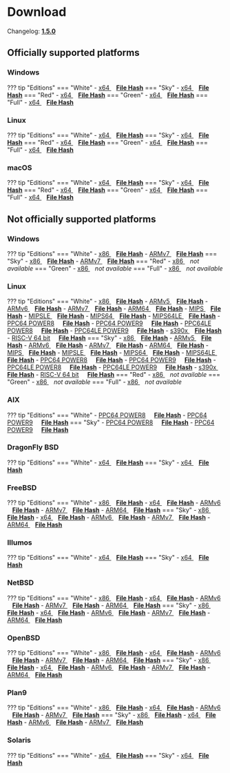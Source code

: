 # Download

Changelog: [**1.5.0**](../Changelog.md#150-_-april-04-2021)

## Officially supported platforms

### Windows

??? tip "Editions"
    === "White"
        - <a href="/dl/1.5.0/white/windows/dixer_amd64.exe">x64 </a> &nbsp;&nbsp; **<a href="/dl/1.5.0/white/windows/dixer_amd64_checksum.json">File Hash</a>**
    === "Sky"
        - <a href="/dl/1.5.0/sky/windows/dixer_amd64.exe">x64 </a> &nbsp;&nbsp; **<a href="/dl/1.5.0/sky/windows/dixer_amd64_checksum.json">File Hash</a>**
    === "Red"
        - <a href="/dl/1.5.0/red/windows/dixer_amd64.exe">x64 </a> &nbsp;&nbsp; **<a href="/dl/1.5.0/red/windows/dixer_amd64_checksum.json">File Hash</a>**
    === "Green"
        - <a href="/dl/1.5.0/green/windows/dixer_amd64.exe">x64 </a> &nbsp;&nbsp; **<a href="/dl/1.5.0/green/windows/dixer_amd64_checksum.json">File Hash</a>**
    === "Full"
        - <a href="/dl/1.5.0/full/windows/dixer_amd64.exe">x64 </a> &nbsp;&nbsp; **<a href="/dl/1.5.0/full/windows/dixer_amd64_checksum.json">File Hash</a>**

### Linux

??? tip "Editions"
    === "White"
        - <a href="/dl/1.5.0/white/linux/dixer_amd64">x64 </a> &nbsp;&nbsp; **<a href="/dl/1.5.0/white/linux/dixer_amd64_checksum.json">File Hash</a>**
    === "Sky"
        - <a href="/dl/1.5.0/sky/linux/dixer_amd64">x64 </a> &nbsp;&nbsp; **<a href="/dl/1.5.0/sky/linux/dixer_amd64_checksum.json">File Hash</a>**
    === "Red"
        - <a href="/dl/1.5.0/red/linux/dixer_amd64">x64 </a> &nbsp;&nbsp; **<a href="/dl/1.5.0/red/linux/dixer_amd64_checksum.json">File Hash</a>**
    === "Green"
        - <a href="/dl/1.5.0/green/linux/dixer_amd64">x64 </a> &nbsp;&nbsp; **<a href="/dl/1.5.0/green/linux/dixer_amd64_checksum.json">File Hash</a>**
    === "Full"
        - <a href="/dl/1.5.0/full/linux/dixer_amd64">x64 </a> &nbsp;&nbsp; **<a href="/dl/1.5.0/full/linux/dixer_amd64_checksum.json">File Hash</a>**

### macOS

??? tip "Editions"
    === "White"
        - <a href="/dl/1.5.0/white/darwin/dixer_amd64">x64 </a> &nbsp;&nbsp; **<a href="/dl/1.5.0/white/darwin/dixer_amd64_checksum.json">File Hash</a>**
    === "Sky"
        - <a href="/dl/1.5.0/sky/darwin/dixer_amd64">x64 </a> &nbsp;&nbsp; **<a href="/dl/1.5.0/sky/darwin/dixer_amd64_checksum.json">File Hash</a>**
    === "Red"
        - <a href="/dl/1.5.0/red/darwin/dixer_amd64">x64 </a> &nbsp;&nbsp; **<a href="/dl/1.5.0/red/darwin/dixer_amd64_checksum.json">File Hash</a>**
    === "Green"
        - <a href="/dl/1.5.0/green/darwin/dixer_amd64">x64 </a> &nbsp;&nbsp; **<a href="/dl/1.5.0/green/darwin/dixer_amd64_checksum.json">File Hash</a>**
    === "Full"
        - <a href="/dl/1.5.0/full/darwin/dixer_amd64">x64 </a> &nbsp;&nbsp; **<a href="/dl/1.5.0/full/darwin/dixer_amd64_checksum.json">File Hash</a>**

## Not officially supported platforms

### Windows

??? tip "Editions"
    === "White"
        - <a href="/dl/1.5.0/white/windows/dixer_386.exe">x86 </a> &nbsp;&nbsp; **<a href="/dl/1.5.0/white/windows/dixer_386_checksum.json">File Hash</a>**
        - <a href="/dl/1.5.0/white/windows/dixer_armV7.exe">ARMv7 </a> &nbsp;&nbsp; **<a href="/dl/1.5.0/white/windows/dixer_armV7_checksum.json">File Hash</a>**
    === "Sky"
        - <a href="/dl/1.5.0/sky/windows/dixer_386.exe">x86 </a> &nbsp;&nbsp; **<a href="/dl/1.5.0/sky/windows/dixer_386_checksum.json">File Hash</a>**
        - <a href="/dl/1.5.0/white/windows/dixer_armV7.exe">ARMv7 </a> &nbsp;&nbsp; **<a href="/dl/1.5.0/sky/windows/dixer_armV7_checksum.json">File Hash</a>**
    === "Red"
        - <a href="/dl/1.5.0/red/windows/dixer_386.exe">x86 </a> &nbsp;&nbsp; *not available*
    === "Green"
        - <a href="/dl/1.5.0/green/windows/dixer_386.exe">x86 </a> &nbsp;&nbsp; *not available*
    === "Full"
        - <a href="/dl/1.5.0/full/windows/dixer_386.exe">x86 </a> &nbsp;&nbsp; *not available*

### Linux

??? tip "Editions"
    === "White"
        - <a href="/dl/1.5.0/white/linux/dixer_386">x86 </a> &nbsp;&nbsp; **<a href="/dl/1.5.0/white/linux/dixer_386_checksum.json">File Hash</a>**
        - <a href="/dl/1.5.0/white/linux/dixer_armV5">ARMv5 </a> &nbsp;&nbsp; **<a href="/dl/1.5.0/white/linux/dixer_armV5_checksum.json">File Hash</a>**
        - <a href="/dl/1.5.0/white/linux/dixer_armV6">ARMv6 </a> &nbsp;&nbsp; **<a href="/dl/1.5.0/white/linux/dixer_armV6_checksum.json">File Hash</a>**
        - <a href="/dl/1.5.0/white/linux/dixer_armV7">ARMv7 </a> &nbsp;&nbsp; **<a href="/dl/1.5.0/white/linux/dixer_armV7_checksum.json">File Hash</a>**
        - <a href="/dl/1.5.0/white/linux/dixer_arm64">ARM64 </a> &nbsp;&nbsp; **<a href="/dl/1.5.0/white/linux/dixer_arm64_checksum.json">File Hash</a>**
        - <a href="/dl/1.5.0/white/linux/dixer_mips">MIPS </a> &nbsp;&nbsp; **<a href="/dl/1.5.0/white/linux/dixer_mips_checksum.json">File Hash</a>**
        - <a href="/dl/1.5.0/white/linux/dixer_mipsle">MIPSLE </a> &nbsp;&nbsp; **<a href="/dl/1.5.0/white/linux/dixer_mipsle_checksum.json">File Hash</a>**
        - <a href="/dl/1.5.0/white/linux/dixer_mips64">MIPS64 </a> &nbsp;&nbsp; **<a href="/dl/1.5.0/white/linux/dixer_mips64_checksum.json">File Hash</a>**
        - <a href="/dl/1.5.0/white/linux/dixer_mips64le">MIPS64LE </a> &nbsp;&nbsp; **<a href="/dl/1.5.0/white/linux/dixer_mips64le_checksum.json">File Hash</a>**
        - [PPC64 POWER8](/dl/1.5.0/white/linux/dixer_ppc64_power8) &nbsp;&nbsp;&nbsp; **<a href="/dl/1.5.0/white/linux/dixer_ppc64_power8_checksum.json">File Hash</a>**
        - [PPC64 POWER9](/dl/1.5.0/white/linux/dixer_ppc64_power9) &nbsp;&nbsp;&nbsp; **<a href="/dl/1.5.0/white/linux/dixer_ppc64_power9_checksum.json">File Hash</a>**
        - [PPC64LE POWER8](/dl/1.5.0/white/linux/dixer_ppc64le_power8) &nbsp;&nbsp;&nbsp; **<a href="/dl/1.5.0/white/linux/dixer_ppc64le_power8_checksum.json">File Hash</a>**
        - [PPC64LE POWER9](/dl/1.5.0/white/linux/dixer_ppc64le_power9) &nbsp;&nbsp;&nbsp; **<a href="/dl/1.5.0/white/linux/dixer_ppc64le_power9_checksum.json">File Hash</a>**
        - <a href="/dl/1.5.0/white/linux/dixer_s390x">s390x </a> &nbsp;&nbsp; **<a href="/dl/1.5.0/white/linux/dixer_s390x_checksum.json">File Hash</a>**
        - [RISC-V 64 bit](/dl/1.5.0/white/linux/dixer_riscv64) &nbsp;&nbsp;&nbsp; **<a href="/dl/1.5.0/white/linux/dixer_riscv64_checksum.json">File Hash</a>**
    === "Sky"
        - <a href="/dl/1.5.0/sky/linux/dixer_386">x86 </a> &nbsp;&nbsp; **<a href="/dl/1.5.0/sky/linux/dixer_386_checksum.json">File Hash</a>**
        - <a href="/dl/1.5.0/sky/linux/dixer_armV5">ARMv5 </a> &nbsp;&nbsp; **<a href="/dl/1.5.0/sky/linux/dixer_armV5_checksum.json">File Hash</a>**
        - <a href="/dl/1.5.0/sky/linux/dixer_armV6">ARMv6 </a> &nbsp;&nbsp; **<a href="/dl/1.5.0/sky/linux/dixer_armV6_checksum.json">File Hash</a>**
        - <a href="/dl/1.5.0/sky/linux/dixer_armV7">ARMv7 </a> &nbsp;&nbsp; **<a href="/dl/1.5.0/sky/linux/dixer_armV7_checksum.json">File Hash</a>**
        - <a href="/dl/1.5.0/sky/linux/dixer_arm64">ARM64 </a> &nbsp;&nbsp; **<a href="/dl/1.5.0/sky/linux/dixer_arm64_checksum.json">File Hash</a>**
        - <a href="/dl/1.5.0/sky/linux/dixer_mips">MIPS </a> &nbsp;&nbsp; **<a href="/dl/1.5.0/sky/linux/dixer_mips_checksum.json">File Hash</a>**
        - <a href="/dl/1.5.0/sky/linux/dixer_mipsle">MIPSLE </a> &nbsp;&nbsp; **<a href="/dl/1.5.0/sky/linux/dixer_mipsle_checksum.json">File Hash</a>**
        - <a href="/dl/1.5.0/sky/linux/dixer_mips64">MIPS64 </a> &nbsp;&nbsp; **<a href="/dl/1.5.0/sky/linux/dixer_mips64_checksum.json">File Hash</a>**
        - <a href="/dl/1.5.0/sky/linux/dixer_mips64le">MIPS64LE </a> &nbsp;&nbsp; **<a href="/dl/1.5.0/sky/linux/dixer_mips64le_checksum.json">File Hash</a>**
        - [PPC64 POWER8](/dl/1.5.0/sky/linux/dixer_ppc64_power8) &nbsp;&nbsp;&nbsp; **<a href="/dl/1.5.0/sky/linux/dixer_ppc64_power8_checksum.json">File Hash</a>**
        - [PPC64 POWER9](/dl/1.5.0/sky/linux/dixer_ppc64_power9) &nbsp;&nbsp;&nbsp; **<a href="/dl/1.5.0/sky/linux/dixer_ppc64_power9_checksum.json">File Hash</a>**
        - [PPC64LE POWER8](/dl/1.5.0/sky/linux/dixer_ppc64le_power8) &nbsp;&nbsp;&nbsp; **<a href="/dl/1.5.0/sky/linux/dixer_ppc64le_power8_checksum.json">File Hash</a>**
        - [PPC64LE POWER9](/dl/1.5.0/sky/linux/dixer_ppc64le_power9) &nbsp;&nbsp;&nbsp; **<a href="/dl/1.5.0/sky/linux/dixer_ppc64le_power9_checksum.json">File Hash</a>**
        - <a href="/dl/1.5.0/sky/linux/dixer_s390x">s390x </a> &nbsp;&nbsp; **<a href="/dl/1.5.0/sky/linux/dixer_s390x_checksum.json">File Hash</a>**
        - [RISC-V 64 bit](/dl/1.5.0/sky/linux/dixer_riscv64) &nbsp;&nbsp;&nbsp; **<a href="/dl/1.5.0/sky/linux/dixer_riscv64_checksum.json">File Hash</a>**
    === "Red"
        - <a href="/dl/1.5.0/red/linux/dixer_386">x86 </a> &nbsp;&nbsp; *not available*
    === "Green"
        - <a href="/dl/1.5.0/green/linux/dixer_386">x86 </a> &nbsp;&nbsp; *not available*
    === "Full"
        - <a href="/dl/1.5.0/full/linux/dixer_386">x86 </a> &nbsp;&nbsp; *not available*

### AIX

??? tip "Editions"
    === "White"
        - [PPC64 POWER8](/dl/1.5.0/white/aix/dixer_ppc64_power8) &nbsp;&nbsp;&nbsp; **<a href="/dl/1.5.0/white/aix/dixer_ppc64_power8_checksum.json">File Hash</a>**
        - [PPC64 POWER9](/dl/1.5.0/white/aix/dixer_ppc64_power9) &nbsp;&nbsp;&nbsp; **<a href="/dl/1.5.0/white/aix/dixer_ppc64_power9_checksum.json">File Hash</a>**
    === "Sky"
        - [PPC64 POWER8](/dl/1.5.0/sky/aix/dixer_ppc64_power8) &nbsp;&nbsp;&nbsp; **<a href="/dl/1.5.0/sky/aix/dixer_ppc64_power8_checksum.json">File Hash</a>**
        - [PPC64 POWER9](/dl/1.5.0/sky/aix/dixer_ppc64_power9) &nbsp;&nbsp;&nbsp; **<a href="/dl/1.5.0/sky/aix/dixer_ppc64_power9_checksum.json">File Hash</a>**

### DragonFly BSD

??? tip "Editions"
    === "White"
        - <a href="/dl/1.5.0/white/dragonfly/dixer_amd64">x64 </a> &nbsp;&nbsp; **<a href="/dl/1.5.0/white/dragonfly/dixer_amd64_checksum.json">File Hash</a>**
    === "Sky"
        - <a href="/dl/1.5.0/sky/dragonfly/dixer_amd64">x64 </a> &nbsp;&nbsp; **<a href="/dl/1.5.0/sky/dragonfly/dixer_amd64_checksum.json">File Hash</a>**

### FreeBSD

??? tip "Editions"
    === "White"
        - <a href="/dl/1.5.0/white/freebsd/dixer_386">x86 </a> &nbsp;&nbsp; **<a href="/dl/1.5.0/white/freebsd/dixer_386_checksum.json">File Hash</a>**
        - <a href="/dl/1.5.0/white/freebsd/dixer_amd64">x64 </a> &nbsp;&nbsp; **<a href="/dl/1.5.0/white/freebsd/dixer_amd64_checksum.json">File Hash</a>**
        - <a href="/dl/1.5.0/white/freebsd/dixer_armV6">ARMv6 </a> &nbsp;&nbsp; **<a href="/dl/1.5.0/white/freebsd/dixer_armV6_checksum.json">File Hash</a>**
        - <a href="/dl/1.5.0/white/freebsd/dixer_armV7">ARMv7 </a> &nbsp;&nbsp; **<a href="/dl/1.5.0/white/freebsd/dixer_armV7_checksum.json">File Hash</a>**
        - <a href="/dl/1.5.0/white/freebsd/dixer_arm64">ARM64 </a> &nbsp;&nbsp; **<a href="/dl/1.5.0/white/freebsd/dixer_arm64_checksum.json">File Hash</a>**
    === "Sky"
        - <a href="/dl/1.5.0/sky/freebsd/dixer_386">x86 </a> &nbsp;&nbsp; **<a href="/dl/1.5.0/sky/freebsd/dixer_386_checksum.json">File Hash</a>**
        - <a href="/dl/1.5.0/sky/freebsd/dixer_amd64">x64 </a> &nbsp;&nbsp; **<a href="/dl/1.5.0/sky/freebsd/dixer_amd64_checksum.json">File Hash</a>**
        - <a href="/dl/1.5.0/sky/freebsd/dixer_armV6">ARMv6 </a> &nbsp;&nbsp; **<a href="/dl/1.5.0/sky/freebsd/dixer_armV6_checksum.json">File Hash</a>**
        - <a href="/dl/1.5.0/sky/freebsd/dixer_armV7">ARMv7 </a> &nbsp;&nbsp; **<a href="/dl/1.5.0/sky/freebsd/dixer_armV7_checksum.json">File Hash</a>**
        - <a href="/dl/1.5.0/sky/freebsd/dixer_arm64">ARM64 </a> &nbsp;&nbsp; **<a href="/dl/1.5.0/sky/freebsd/dixer_arm64_checksum.json">File Hash</a>**

### Illumos

??? tip "Editions"
    === "White"
        - <a href="/dl/1.5.0/white/illumos/dixer_amd64">x64 </a> &nbsp;&nbsp; **<a href="/dl/1.5.0/white/illumos/dixer_amd64_checksum.json">File Hash</a>**
    === "Sky"
        - <a href="/dl/1.5.0/sky/illumos/dixer_amd64">x64 </a> &nbsp;&nbsp; **<a href="/dl/1.5.0/sky/illumos/dixer_amd64_checksum.json">File Hash</a>**

### NetBSD

??? tip "Editions"
    === "White"
        - <a href="/dl/1.5.0/white/netbsd/dixer_386">x86 </a> &nbsp;&nbsp; **<a href="/dl/1.5.0/white/netbsd/dixer_386_checksum.json">File Hash</a>**
        - <a href="/dl/1.5.0/white/netbsd/dixer_amd64">x64 </a> &nbsp;&nbsp; **<a href="/dl/1.5.0/white/netbsd/dixer_amd64_checksum.json">File Hash</a>**
        - <a href="/dl/1.5.0/white/netbsd/dixer_armV6">ARMv6 </a> &nbsp;&nbsp; **<a href="/dl/1.5.0/white/netbsd/dixer_armV6_checksum.json">File Hash</a>**
        - <a href="/dl/1.5.0/white/netbsd/dixer_armV7">ARMv7 </a> &nbsp;&nbsp; **<a href="/dl/1.5.0/white/netbsd/dixer_armV7_checksum.json">File Hash</a>**
        - <a href="/dl/1.5.0/white/netbsd/dixer_arm64">ARM64 </a> &nbsp;&nbsp; **<a href="/dl/1.5.0/white/netbsd/dixer_arm64_checksum.json">File Hash</a>**
    === "Sky"
        - <a href="/dl/1.5.0/sky/netbsd/dixer_386">x86 </a> &nbsp;&nbsp; **<a href="/dl/1.5.0/sky/netbsd/dixer_386_checksum.json">File Hash</a>**
        - <a href="/dl/1.5.0/sky/netbsd/dixer_amd64">x64 </a> &nbsp;&nbsp; **<a href="/dl/1.5.0/sky/netbsd/dixer_amd64_checksum.json">File Hash</a>**
        - <a href="/dl/1.5.0/sky/netbsd/dixer_armV6">ARMv6 </a> &nbsp;&nbsp; **<a href="/dl/1.5.0/sky/netbsd/dixer_armV6_checksum.json">File Hash</a>**
        - <a href="/dl/1.5.0/sky/netbsd/dixer_armV7">ARMv7 </a> &nbsp;&nbsp; **<a href="/dl/1.5.0/sky/netbsd/dixer_armV7_checksum.json">File Hash</a>**
        - <a href="/dl/1.5.0/sky/netbsd/dixer_arm64">ARM64 </a> &nbsp;&nbsp; **<a href="/dl/1.5.0/sky/netbsd/dixer_arm64_checksum.json">File Hash</a>**

### OpenBSD

??? tip "Editions"
    === "White"
        - <a href="/dl/1.5.0/white/openbsd/dixer_386">x86 </a> &nbsp;&nbsp; **<a href="/dl/1.5.0/white/openbsd/dixer_386_checksum.json">File Hash</a>**
        - <a href="/dl/1.5.0/white/openbsd/dixer_amd64">x64 </a> &nbsp;&nbsp; **<a href="/dl/1.5.0/white/openbsd/dixer_amd64_checksum.json">File Hash</a>**
        - <a href="/dl/1.5.0/white/openbsd/dixer_armV6">ARMv6 </a> &nbsp;&nbsp; **<a href="/dl/1.5.0/white/openbsd/dixer_armV6_checksum.json">File Hash</a>**
        - <a href="/dl/1.5.0/white/openbsd/dixer_armV7">ARMv7 </a> &nbsp;&nbsp; **<a href="/dl/1.5.0/white/openbsd/dixer_armV7_checksum.json">File Hash</a>**
        - <a href="/dl/1.5.0/white/openbsd/dixer_arm64">ARM64 </a> &nbsp;&nbsp; **<a href="/dl/1.5.0/white/openbsd/dixer_arm64_checksum.json">File Hash</a>**
    === "Sky"
        - <a href="/dl/1.5.0/sky/openbsd/dixer_386">x86 </a> &nbsp;&nbsp; **<a href="/dl/1.5.0/sky/openbsd/dixer_386_checksum.json">File Hash</a>**
        - <a href="/dl/1.5.0/sky/openbsd/dixer_amd64">x64 </a> &nbsp;&nbsp; **<a href="/dl/1.5.0/sky/openbsd/dixer_amd64_checksum.json">File Hash</a>**
        - <a href="/dl/1.5.0/sky/openbsd/dixer_armV6">ARMv6 </a> &nbsp;&nbsp; **<a href="/dl/1.5.0/sky/openbsd/dixer_armV6_checksum.json">File Hash</a>**
        - <a href="/dl/1.5.0/sky/openbsd/dixer_armV7">ARMv7 </a> &nbsp;&nbsp; **<a href="/dl/1.5.0/sky/openbsd/dixer_armV7_checksum.json">File Hash</a>**
        - <a href="/dl/1.5.0/sky/openbsd/dixer_arm64">ARM64 </a> &nbsp;&nbsp; **<a href="/dl/1.5.0/sky/openbsd/dixer_arm64_checksum.json">File Hash</a>**

### Plan9

??? tip "Editions"
    === "White"
        - <a href="/dl/1.5.0/white/plan9/dixer_386">x86 </a> &nbsp;&nbsp; **<a href="/dl/1.5.0/white/plan9/dixer_386_checksum.json">File Hash</a>**
        - <a href="/dl/1.5.0/white/plan9/dixer_amd64">x64 </a> &nbsp;&nbsp; **<a href="/dl/1.5.0/white/plan9/dixer_amd64_checksum.json">File Hash</a>**
        - <a href="/dl/1.5.0/white/plan9/dixer_armV6">ARMv6 </a> &nbsp;&nbsp; **<a href="/dl/1.5.0/white/plan9/dixer_armV6_checksum.json">File Hash</a>**
        - <a href="/dl/1.5.0/white/plan9/dixer_armV7">ARMv7 </a> &nbsp;&nbsp; **<a href="/dl/1.5.0/white/plan9/dixer_armV7_checksum.json">File Hash</a>**
    === "Sky"
        - <a href="/dl/1.5.0/sky/plan9/dixer_386">x86 </a> &nbsp;&nbsp; **<a href="/dl/1.5.0/sky/plan9/dixer_386_checksum.json">File Hash</a>**
        - <a href="/dl/1.5.0/sky/plan9/dixer_amd64">x64 </a> &nbsp;&nbsp; **<a href="/dl/1.5.0/sky/plan9/dixer_amd64_checksum.json">File Hash</a>**
        - <a href="/dl/1.5.0/sky/plan9/dixer_armV6">ARMv6 </a> &nbsp;&nbsp; **<a href="/dl/1.5.0/sky/plan9/dixer_armV6_checksum.json">File Hash</a>**
        - <a href="/dl/1.5.0/sky/plan9/dixer_armV7">ARMv7 </a> &nbsp;&nbsp; **<a href="/dl/1.5.0/sky/plan9/dixer_armV7_checksum.json">File Hash</a>**

### Solaris

??? tip "Editions"
    === "White"
        - <a href="/dl/1.5.0/white/solaris/dixer_amd64">x64 </a> &nbsp;&nbsp; **<a href="/dl/1.5.0/white/solaris/dixer_amd64_checksum.json">File Hash</a>**
    === "Sky"
        - <a href="/dl/1.5.0/sky/solaris/dixer_amd64">x64 </a> &nbsp;&nbsp; **<a href="/dl/1.5.0/sky/solaris/dixer_amd64_checksum.json">File Hash</a>**
